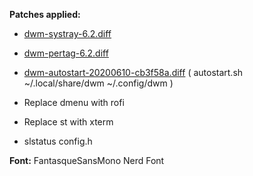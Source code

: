 
**Patches applied:**
- [dwm-systray-6.2.diff](https://dwm.suckless.org/patches/systray/dwm-systray-6.2.diff)
- [dwm-pertag-6.2.diff](https://dwm.suckless.org/patches/pertag/dwm-pertag-6.2.diff)
- [dwm-autostart-20200610-cb3f58a.diff](https://dwm.suckless.org/patches/autostart/dwm-autostart-20161205-bb3bd6f.diff) ( autostart.sh ~/.local/share/dwm ~/.config/dwm )
- Replace dmenu with rofi
- Replace st with xterm


- slstatus config.h

**Font:**
FantasqueSansMono Nerd Font 
